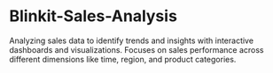 # Blinkit-Sales-Analysis
Analyzing sales data to identify trends and insights with interactive dashboards and visualizations. Focuses on sales performance across different dimensions like time, region, and product categories.
